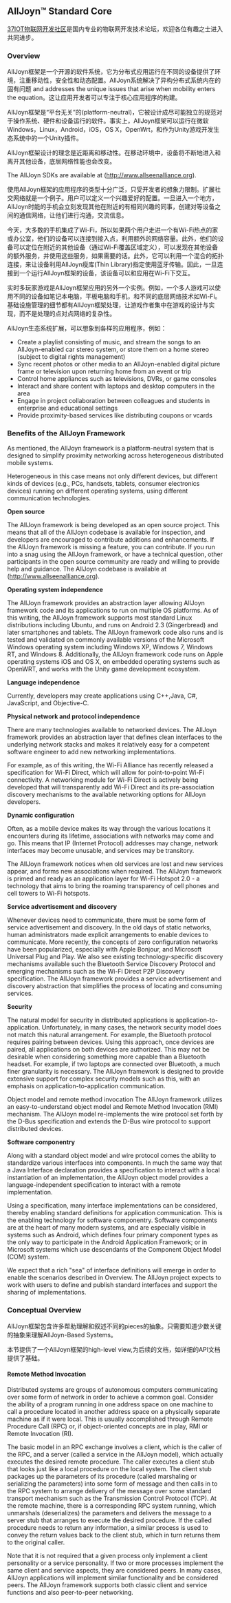 ## AllJoyn™ Standard Core   
[37IOT物联网开发社区](http://37iot.com)是国内专业的物联网开发技术论坛，欢迎各位有趣之士进入共同进步。
### Overview 
AllJoyn框架是一个开源的软件系统，它为分布式应用运行在不同的设备提供了环境，注重移动性，安全性和动态配置。AllJoyn系统解决了异构分布式系统内在的固有问题 and addresses the unique issues that arise when mobility enters the equation。这让应用开发者可以专注于核心应用程序的构建。 

AllJoyn框架是“平台无关”的(platform-neutral)，它被设计成尽可能独立的规范对于操作系统、硬件和设备运行的软件。事实上，AllJoyn框架可以运行在微软Windows，Linux，Android，iOS，OS X，OpenWrt，和作为Unity游戏开发生态系统中的一个Unity插件。 

AllJoyn框架设计的理念是近距离和移动性。在移动环境中，设备将不断地进入和离开其他设备，底层网络性能也会改变。 

The AllJoyn SDKs are available at (http://www.allseenalliance.org).

使用AllJoyn框架的应用程序的类型十分广泛，只受开发者的想象力限制。扩展社交网络就是一个例子。用户可以定义一个兴趣爱好的配置。一旦进入一个地方，AllJoyn时能的手机会立刻发现其他在附近的有相同兴趣的同事，创建对等设备之间的通信网络，让他们进行沟通，交流信息。 

今天，大多数的手机集成了Wi-Fi，所以如果两个用户走进一个有Wi-Fi热点的家或办公室，他们的设备可以连接到接入点，利用额外的网络容量。此外，他们的设备可以定位在附近的其他设备（通过Wi-Fi覆盖区域定义），可以发现在其他设备的额外服务，并使用这些服务，如果需要的话。此外，它可以利用一个混合的拓扑连接，来让设备利用AllJoyn瘦库(Thin Library)指定使用蓝牙传输。因此，一旦连接到一个运行AllJoyn框架的设备，该设备可以和应用在Wi-Fi下交互。 

实时多玩家游戏是AllJoyn框架应用的另外一个实例。例如，一个多人游戏可以使用不同的设备如笔记本电脑，平板电脑和手机，和不同的底层网络技术如Wi-Fi。基础设施管理的细节都有AllJoyn框架处理，让游戏作者集中在游戏的设计与实现，而不是处理的点对点网络的复杂性。 

AllJoyn生态系统扩展，可以想象到各样的应用程序，例如： 
* Create a playlist consisting of music, and stream the songs to an AllJoyn-enabled car stereo system, or store them on a home stereo (subject to digital rights management)
* Sync recent photos or other media to an AllJoyn-enabled digital picture frame or television upon returning home from an event or trip
* Control home appliances such as televisions, DVRs, or game consoles
* Interact and share content with laptops and desktop computers in the area
* Engage in project collaboration between colleagues and students in enterprise and educational settings
* Provide proximity-based services like distributing coupons or vcards

### Benefits of the AllJoyn Framework 
As mentioned, the AllJoyn framework is a platform-neutral system that is designed to simplify proximity networking across heterogeneous distributed mobile systems. 

Heterogeneous in this case means not only different devices, but different kinds of devices (e.g., PCs, handsets, tablets, consumer electronics devices) running on different operating systems, using different communication technologies. 

**Open source**

The AllJoyn framework is being developed as an open source project. This means that all of the AllJoyn codebase is available for inspection, and developers are encouraged to contribute additions and enhancements. If the AllJoyn framework is missing a feature, you can contribute. If you run into a snag using the AllJoyn framework, or have a technical question, other participants in the open source community are ready and willing to provide help and guidance. The AllJoyn codebase is available at (http://www.allseenalliance.org). 

**Operating system independence**

The AllJoyn framework provides an abstraction layer allowing AllJoyn framework code and its applications to run on multiple OS platforms. As of this writing, the AllJoyn framework supports most standard Linux distributions including Ubuntu, and runs on Android 2.3 (Gingerbread) and later smartphones and tablets. The AllJoyn framework code also runs and is tested and validated on commonly available versions of the Microsoft Windows operating system including Windows XP, Windows 7, Windows RT, and Windows 8. Additionally, the AllJoyn framework code runs on Apple operating systems iOS and OS X, on embedded operating systems such as OpenWRT, and works with the Unity game development ecosystem. 

**Language independence**

Currently, developers may create applications using C++,Java, C#, JavaScript, and Objective-C. 

**Physical network and protocol independence**

There are many technologies available to networked devices. The AllJoyn framework provides an abstraction layer that defines clean interfaces to the underlying network stacks and makes it relatively easy for a competent software engineer to add new networking implementations. 

For example, as of this writing, the Wi-Fi Alliance has recently released a specification for Wi-Fi Direct, which will allow for point-to-point Wi-Fi connectivity. A networking module for Wi-Fi Direct is actively being developed that will transparently add Wi-Fi Direct and its pre-association discovery mechanisms to the available networking options for AllJoyn developers. 

**Dynamic configuration**

Often, as a mobile device makes its way through the various locations it encounters during its lifetime, associations with networks may come and go. This means that IP (Internet Protocol) addresses may change, network interfaces may become unusable, and services may be transitory. 

The AllJoyn framework notices when old services are lost and new services appear, and forms new associations when required. The AllJoyn framework is primed and ready as an application layer for Wi-Fi Hotspot 2.0 - a technology that aims to bring the roaming transparency of cell phones and cell towers to Wi-Fi hotspots. 

**Service advertisement and discovery**

Whenever devices need to communicate, there must be some form of service advertisement and discovery. In the old days of static networks, human administrators made explicit arrangements to enable devices to communicate. More recently, the concepts of zero configuration networks have been popularized, especially with Apple Bonjour, and Microsoft Universal Plug and Play. We also see existing technology-specific discovery mechanisms available such the Bluetooth Service Discovery Protocol and emerging mechanisms such as the Wi-Fi Direct P2P Discovery specification. The AllJoyn framework provides a service advertisement and discovery abstraction that simplifies the process of locating and consuming services. 

**Security**

The natural model for security in distributed applications is application-to-application. Unfortunately, in many cases, the network security model does not match this natural arrangement. For example, the Bluetooth protocol requires pairing between devices. Using this approach, once devices are paired, all applications on both devices are authorized. This may not be desirable when considering something more capable than a Bluetooth headset. For example, if two laptops are connected over Bluetooth, a much finer granularity is necessary. The AllJoyn framework is designed to provide extensive support for complex security models such as this, with an emphasis on application-to-application communication. 

Object model and remote method invocation 
The AllJoyn framework utilizes an easy-to-understand object model and Remote Method Invocation (RMI) mechanism. The AllJoyn model re-implements the wire protocol set forth by the D-Bus specification and extends the D-Bus wire protocol to support distributed devices. 

**Software componentry**

Along with a standard object model and wire protocol comes the ability to standardize various interfaces into components. In much the same way that a Java Interface declaration provides a specification to interact with a local instantiation of an implementation, the AllJoyn object model provides a language-independent specification to interact with a remote implementation. 

Using a specification, many interface implementations can be considered, thereby enabling standard definitions for application communication. This is the enabling technology for software componentry. Software components are at the heart of many modern systems, and are especially visible in systems such as Android, which defines four primary component types as the only way to participate in the Android Application Framework; or in Microsoft systems which use descendants of the Component Object Model (COM) system. 

We expect that a rich "sea" of interface definitions will emerge in order to enable the scenarios described in Overview. The AllJoyn project expects to work with users to define and publish standard interfaces and support the sharing of implementations. 

### Conceptual Overview  
AllJoyn框架包含许多帮助理解和叙述不同的pieces的抽象。只需要知道少数关键的抽象来理解AllJoyn-Based Systems。

本节提供了一个AllJoyn框架的high-level view,为后续的文档，如详细的API文档提供了基础。 

#### Remote Method Invocation 
Distributed systems are groups of autonomous computers communicating over some form of network in order to achieve a common goal. Consider the ability of a program running in one address space on one machine to call a procedure located in another address space on a physically separate machine as if it were local. This is usually accomplished through Remote Procedure Call (RPC) or, if object-oriented concepts are in play, RMI or Remote Invocation (RI).

The basic model in an RPC exchange involves a client, which is the caller of the RPC, and a server (called a service in the AllJoyn model), which actually executes the desired remote procedure. The caller executes a client stub that looks just like a local procedure on the local system. The client stub packages up the parameters of its procedure (called marshaling or serializing the parameters) into some form of message and then calls in to the RPC system to arrange delivery of the message over some standard transport mechanism such as the Transmission Control Protocol (TCP). At the remote machine, there is a corresponding RPC system running, which unmarshals (deserializes) the parameters and delivers the message to a server stub that arranges to execute the desired procedure. If the called procedure needs to return any information, a similar process is used to convey the return values back to the client stub, which in turn returns them to the original caller.

Note that it is not required that a given process only implement a client personality or a service personality. If two or more processes implement the same client and service aspects,
they are considered peers. In many cases, AllJoyn applications will implement similar functionality and be considered peers. The AllJoyn framework supports both classic client and service functions and also peer-to-peer networking.















